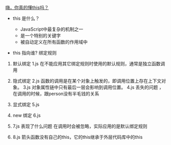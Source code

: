 [嗨，你真的懂this吗？](https://juejin.cn/post/6844903805587619854)

- this 是什么？
    - JavaScript中最复杂的机制之一
    - 是一个特别的关键字
    - 被自动定义在所有函数的作用域中

- this 指向谁?
    绑定规则

1. 默认绑定 1.js
    在不能应用其它绑定规则时使用的默认规则，通常是独立函数调用

2. 隐式绑定  2.js
    函数的调用是在某个对象上触发的，即调用位置上存在上下文对象。
    3.js
    对象属性链中只有最后一层会影响到调用位置。
    4.js 丢失的问题 ，在调用的时候，跟person没有半毛钱的关系

3. 显式绑定
    5.js

4. new 绑定
    6.js

5. 7.js 表现了什么问题
    在调用时会被忽略，实际应用的是默认绑定规则
6. 8.js 箭头函数没有自己的this，它的this继承于外层代码库中的this